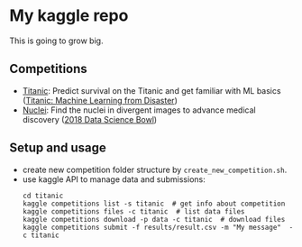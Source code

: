 # My kaggle repo

This is going to grow big.

## Competitions
* [Titanic](titanic): Predict survival on the Titanic and get familiar with ML basics ([Titanic: Machine Learning from Disaster](https://www.kaggle.com/c/titanic))
* [Nuclei](nuclei): Find the nuclei in divergent images to advance medical discovery ([2018 Data Science Bowl](https://www.kaggle.com/c/data-science-bowl-2018))


## Setup and usage

* create new competition folder structure by `create_new_competition.sh`.
* use kaggle API to manage data and submissions:
  ```shell
  cd titanic
  kaggle competitions list -s titanic  # get info about competition
  kaggle competitions files -c titanic  # list data files
  kaggle competitions download -p data -c titanic  # download files
  kaggle competitions submit -f results/result.csv -m "My message"  -c titanic
  ```
